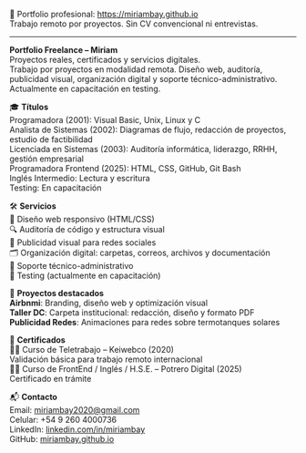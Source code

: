 🔗 Portfolio profesional: https://miriambay.github.io  
Trabajo remoto por proyectos. Sin CV convencional ni entrevistas.

---

**Portfolio Freelance – Miriam**  
Proyectos reales, certificados y servicios digitales.  
Trabajo por proyectos en modalidad remota. Diseño web, auditoría, publicidad visual, organización digital y soporte técnico-administrativo.  
Actualmente en capacitación en testing.

🎓 **Títulos**  
Programadora (2001): Visual Basic, Unix, Linux y C  
Analista de Sistemas (2002): Diagramas de flujo, redacción de proyectos, estudio de factibilidad  
Licenciada en Sistemas (2003): Auditoría informática, liderazgo, RRHH, gestión empresarial  
Programadora Frontend (2025): HTML, CSS, GitHub, Git Bash  
Inglés Intermedio: Lectura y escritura  
Testing: En capacitación

🛠️ **Servicios**  
🎨 Diseño web responsivo (HTML/CSS)  
🔍 Auditoría de código y estructura visual  
📢 Publicidad visual para redes sociales  
🗂️ Organización digital: carpetas, correos, archivos y documentación  
🧾 Soporte técnico-administrativo  
🧪 Testing (actualmente en capacitación)

📁 **Proyectos destacados**  
**Airbnmi**: Branding, diseño web y optimización visual  
**Taller DC**: Carpeta institucional: redacción, diseño y formato PDF  
**Publicidad Redes**: Animaciones para redes sobre termotanques solares

📜 **Certificados**  
🧑‍💻 Curso de Teletrabajo – Keiwebco (2020)  
Validación básica para trabajo remoto internacional  
🧑‍💻 Curso de FrontEnd / Inglés / H.S.E. – Potrero Digital (2025)  
Certificado en trámite

📬 **Contacto**  
Email: miriambay2020@gmail.com  
Celular: +54 9 260 4000736  
LinkedIn: [linkedin.com/in/miriambay](https://linkedin.com/in/miriambay)  
GitHub: [miriambay.github.io](https://miriambay.github.io)
